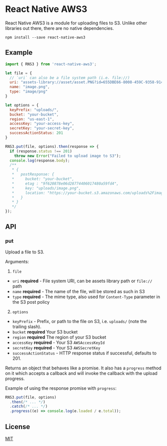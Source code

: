 # React Native AWS3

React Native AWS3 is a module for uploading files to S3. Unlike other libraries out there, there are no native dependencies.

```
npm install --save react-native-aws3
```

## Example

```javascript
import { RNS3 } from 'react-native-aws3';

let file = {
  // `uri` can also be a file system path (i.e. file://)
  uri: "assets-library://asset/asset.PNG?id=655DBE66-8008-459C-9358-914E1FB532DD&ext=PNG",
  name: "image.png",
  type: "image/png"
}

let options = {
  keyPrefix: "uploads/",
  bucket: "your-bucket",
  region: "us-east-1",
  accessKey: "your-access-key",
  secretKey: "your-secret-key",
  successActionStatus: 201
}

RNS3.put(file, options).then(response => {
  if (response.status !== 201)
    throw new Error("Failed to upload image to S3");
  console.log(response.body);
  /**
   * {
   *   postResponse: {
   *     bucket: "your-bucket",
   *     etag : "9f620878e06d28774406017480a59fd4",
   *     key: "uploads/image.png",
   *     location: "https://your-bucket.s3.amazonaws.com/uploads%2Fimage.png"
   *   }
   * }
   */
});
```

## API

### put

Upload a file to S3.

Arguments:

1. `file`
  * `uri` **required** - File system URI, can be assets library path or `file://` path
  * `name` **required** - The name of the file, will be stored as such in S3
  * `type` **required** - The mime type, also used for `Content-Type` parameter in the S3 post policy
2. `options`
  * `keyPrefix` - Prefix, or path to the file on S3, i.e. `uploads/` (note the trailing slash).
  * `bucket` **required** Your S3 bucket
  * `region` **required** The region of your S3 bucket
  * `accessKey` **required** - Your S3 `AWSAccessKeyId`
  * `secretKey` **required** - Your S3 `AWSSecretKey`
  * `successActionStatus` - HTTP response status if successful, defaults to 201.

Returns an object that behaves like a promise. It also has a `progress` method on it which accepts a callback and will invoke the callback with the upload progress.

Example of using the response promise with `progress`:

```javascript
RNS3.put(file, options)
  .then(/* ... */)
  .catch(/* ... */)
  .progress((e) => console.log(e.loaded / e.total));
```

## License

[MIT](https://github.com/benjreinhart/react-native-aws3/blob/master/LICENSE.txt)
